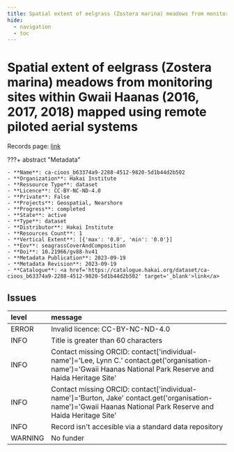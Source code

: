 ```yaml
---
title: Spatial extent of eelgrass (Zostera marina) meadows from monitoring sites within Gwaii Haanas (2016, 2017, 2018) mapped using remote piloted aerial systems
hide:
  - navigation
  - toc
---
```


# Spatial extent of eelgrass (Zostera marina) meadows from monitoring sites within Gwaii Haanas (2016, 2017, 2018) mapped using remote piloted aerial systems

Records page: <a href='https://catalogue.hakai.org/dataset/ca-cioos_b63374a9-2288-4512-9820-5d1b44d2b502' target='_blank'>link</a>

???+ abstract "Metadata"

    - **Name**: ca-cioos_b63374a9-2288-4512-9820-5d1b44d2b502 
    - **Organization**: Hakai Institute 
    - **Ressource Type**: dataset 
    - **Licence**: CC-BY-NC-ND-4.0 
    - **Private**: False 
    - **Projects**: Geospatial, Nearshore 
    - **Progress**: completed 
    - **State**: active 
    - **Type**: dataset 
    - **Distributor**: Hakai Institute 
    - **Resources Count**: 1 
    - **Vertical Extent**: [{'max': '0.0', 'min': '0.0'}] 
    - **Eov**: seagrassCoverAndComposition 
    - **Doi**: 10.21966/gv88-hv41 
    - **Metadata Publication**: 2023-09-19 
    - **Metadata Revision**: 2023-09-19 
    - **Catalogue**: <a href='https://catalogue.hakai.org/dataset/ca-cioos_b63374a9-2288-4512-9820-5d1b44d2b502' target='_blank'>link</a> 

<div id='map'></div>




## Issues
| level   | message                                                                                                                                                        |
|:--------|:---------------------------------------------------------------------------------------------------------------------------------------------------------------|
| ERROR   | Invalid licence: CC-BY-NC-ND-4.0                                                                                                                               |
| INFO    | Title is greater than 60 characters                                                                                                                            |
| INFO    | Contact missing ORCID: contact['individual-name']='Lee, Lynn C.' contact.get('organisation-name')='Gwaii Haanas National Park Reserve and Haida Heritage Site' |
| INFO    | Contact missing ORCID: contact['individual-name']='Burton, Jake' contact.get('organisation-name')='Gwaii Haanas National Park Reserve and Haida Heritage Site' |
| INFO    | Record isn't accesible via a standard data repository                                                                                                          |
| WARNING | No funder                                                                                                                                                      |


<script>
   document.addEventListener("DOMContentLoaded", function() {
    var map = L.map('map').setView([51.505, -125.09], 5);
    L.tileLayer('https://tile.openstreetmap.org/{z}/{x}/{y}.png', {
        maxZoom: 19,
        attribution: '&copy; <a href="http://www.openstreetmap.org/copyright">OpenStreetMap</a>'
    }).addTo(map);
    var geojsonFeature = {
        "type": "Feature",
        "properties": {
            "name" : "Spatial extent of eelgrass (Zostera marina) meadows from monitoring sites within Gwaii Haanas (2016, 2017, 2018) mapped using remote piloted aerial systems"
        },
        "geometry": {'type': 'Polygon', 'coordinates': [[[-131.4, 52.75], [-131.7, 52.74], [-131.9, 52.58], [-131.6, 52.25], [-131.0, 51.89], [-130.9, 52.1], [-131.2, 52.52], [-131.4, 52.75]]]}
    }
    L.geoJSON(geojsonFeature).addTo(map);
   })
</script>